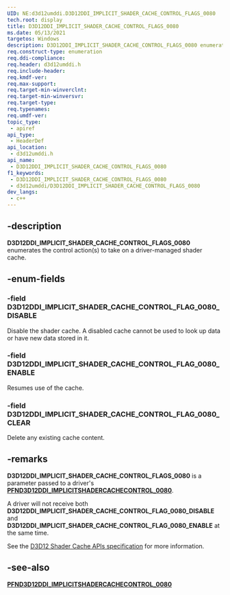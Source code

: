 ```yaml
---
UID: NE:d3d12umddi.D3D12DDI_IMPLICIT_SHADER_CACHE_CONTROL_FLAGS_0080
tech.root: display
title: D3D12DDI_IMPLICIT_SHADER_CACHE_CONTROL_FLAGS_0080
ms.date: 05/13/2021
targetos: Windows
description: D3D12DDI_IMPLICIT_SHADER_CACHE_CONTROL_FLAGS_0080 enumerates the shader cache control action that the driver should take.
req.construct-type: enumeration
req.ddi-compliance: 
req.header: d3d12umddi.h
req.include-header: 
req.kmdf-ver: 
req.max-support: 
req.target-min-winverclnt: 
req.target-min-winversvr: 
req.target-type: 
req.typenames: 
req.umdf-ver: 
topic_type:
 - apiref
api_type:
 - HeaderDef
api_location:
 - d3d12umddi.h
api_name:
 - D3D12DDI_IMPLICIT_SHADER_CACHE_CONTROL_FLAGS_0080
f1_keywords:
 - D3D12DDI_IMPLICIT_SHADER_CACHE_CONTROL_FLAGS_0080
 - d3d12umddi/D3D12DDI_IMPLICIT_SHADER_CACHE_CONTROL_FLAGS_0080
dev_langs:
 - c++
---
```


## -description

**D3D12DDI_IMPLICIT_SHADER_CACHE_CONTROL_FLAGS_0080** enumerates the control action(s) to take on a driver-managed shader cache.

## -enum-fields

### -field D3D12DDI_IMPLICIT_SHADER_CACHE_CONTROL_FLAG_0080_DISABLE

Disable the shader cache. A disabled cache cannot be used to look up data or have new data stored in it.

### -field D3D12DDI_IMPLICIT_SHADER_CACHE_CONTROL_FLAG_0080_ENABLE

Resumes use of the cache.

### -field D3D12DDI_IMPLICIT_SHADER_CACHE_CONTROL_FLAG_0080_CLEAR

Delete any existing cache content.

## -remarks

**D3D12DDI_IMPLICIT_SHADER_CACHE_CONTROL_FLAGS_0080** is a parameter passed to a driver's [**PFND3D12DDI_IMPLICITSHADERCACHECONTROL_0080**](nc-d3d12umddi-pfnd3d12ddi_implicitshadercachecontrol_0080.md).

A driver will not receive both **D3D12DDI_IMPLICIT_SHADER_CACHE_CONTROL_FLAG_0080_DISABLE** and **D3D12DDI_IMPLICIT_SHADER_CACHE_CONTROL_FLAG_0080_ENABLE** at the same time.

See the [D3D12 Shader Cache APIs specification](https://https://microsoft.github.io/DirectX-Specs/d3d/ShaderCache.html) for more information.

## -see-also

[**PFND3D12DDI_IMPLICITSHADERCACHECONTROL_0080**](nc-d3d12umddi-pfnd3d12ddi_implicitshadercachecontrol_0080.md)
